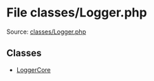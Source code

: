 File classes/Logger.php
=========

Source: [classes/Logger.php](https://github.com/PrestaShop/PrestaShop/blob/1.5.0.5/classes/Logger.php)


Classes
-------

* [LoggerCore](class.LoggerCore.md)

